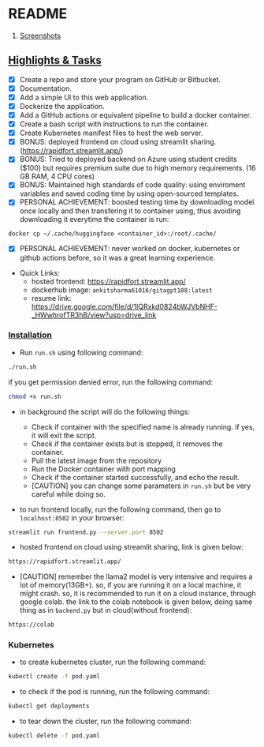 # README

1. [Screenshots](#Screenshots)



## [Highlights & Tasks](#Highlights)

- [x] Create a repo and store your program on GitHub or Bitbucket.
- [x] Documentation.
- [x] Add a simple UI to this web application.
- [x] Dockerize the application.
- [x] Add a GitHub actions or equivalent pipeline to build a docker container.
- [x] Create a bash script with instructions to run the container.
- [x] Create Kubernetes manifest files to host the web server.
- [x] BONUS: deployed frontend on cloud using streamlit sharing. (https://rapidfort.streamlit.app/)
- [x] BONUS: Tried to deployed backend on Azure using student credits ($100) but requires premium suite due to high memory requirements. (16 GB RAM, 4 CPU cores)
- [x] BONUS: Maintained high standards of code quality: using enviroment variables and saved coding time by using open-sourced templates.
- [x] PERSONAL ACHIEVEMENT: boosted testing time by downloading model once locally and then transfering it to container using, thus avoiding downloading it everytime the container is run:

```
docker cp ~/.cache/huggingface <container_id>:/root/.cache/
```
- [x] PERSONAL ACHIEVEMENT: never worked on docker, kubernetes or github actions before, so it was a great learning experience.

- Quick Links:
    - hosted frontend: https://rapidfort.streamlit.app/
    - dockerhub image: ```ankitsharma61016/gitagpt108:latest```
    - resume link: https://drive.google.com/file/d/1IQRxkd0824bWJVbNHF-_HWwhrofTR3hB/view?usp=drive_link

### [Installation](#installation)

- Run `run.sh` using following command:

```bash
./run.sh
```
if you get permission denied error, run the following command:
```bash
chmod +x run.sh
```

- in background the script will do the following things:

  - Check if container with the specified name is already running. if yes, it will exit the script.
  - Check if the container exists but is stopped, it removes the container.
  - Pull the latest image from the repository
  - Run the Docker container with port mapping
  - Check if the container started successfully, and echo the result.
  - [CAUTION] you can change some parameters in `run.sh` but be very careful while doing so.

- to run frontend locally, run the following command, then go to `localhost:8502` in your browser:

```bash
streamlit run frontend.py --server.port 8502
```

- hosted frontend on cloud using streamlit sharing, link is given below:

```bash
https://rapidfort.streamlit.app/
```

- [CAUTION] remember the llama2 model is very intensive and requires a lot of memory(13GB+). so, if you are running it on a local machine, it might crash. so, it is recommended to run it on a cloud instance, through google colab. the link to the colab notebook is given below, doing same thing as in `backend.py` but in cloud(without frontend):

```bash
https://colab
```

### Kubernetes

- to create kubernetes cluster, run the following command:
```bash
kubectl create -f pod.yaml
```

- to check if the pod is running, run the following command:
```bash
kubectl get deployments
```

- to tear down the cluster, run the following command:
```bash
kubectl delete -f pod.yaml
```
